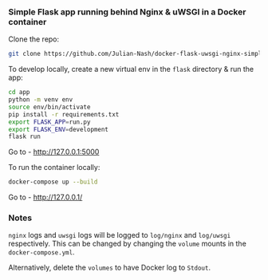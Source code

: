 ### Simple Flask app running behind Nginx & uWSGI in a Docker container

Clone the repo:

```sh
git clone https://github.com/Julian-Nash/docker-flask-uwsgi-nginx-simple.git
```

To develop locally, create a new virtual env in the `flask` directory & run the app:

```sh
cd app
python -m venv env
source env/bin/activate
pip install -r requirements.txt
export FLASK_APP=run.py
export FLASK_ENV=development
flask run
```

Go to - http://127.0.0.1:5000


To run the container locally:

```sh
docker-compose up --build
```

Go to - http://127.0.0.1/

### Notes

`nginx` logs and `uwsgi` logs will be logged to `log/nginx` and `log/uwsgi` respectively. This can be changed by changing the `volume` mounts in the `docker-compose.yml`.

Alternatively, delete the `volumes` to have Docker log to `Stdout`.